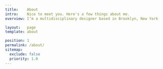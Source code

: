 ```yaml
---
title:    About
intro:    Nice to meet you. Here's a few things about me.
overview: I’m a multidisciplinary designer based in Brooklyn, New York — I divide my time between working with code, design systems, architecture and photography.

layout:   page
template: about

position: 1
permalink: /about/
sitemap:
  exclude: false
  priority: 1.0
---
```

